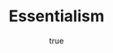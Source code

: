 ---
title: "Essentialism"
bookCover: "/assets/book-covers/essentialism.jpg"
slug: "essentialism"
bookAuthor: "Greg Mc Keown"
rating: 10
done: false
amazonLink: ""
author:
  name: Rico Trebeljahr
  picture: "/assets/blog/profile.jpeg"
---